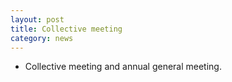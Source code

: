 ```yaml
---
layout: post
title: Collective meeting
category: news
---
```


* Collective meeting and annual general meeting.
